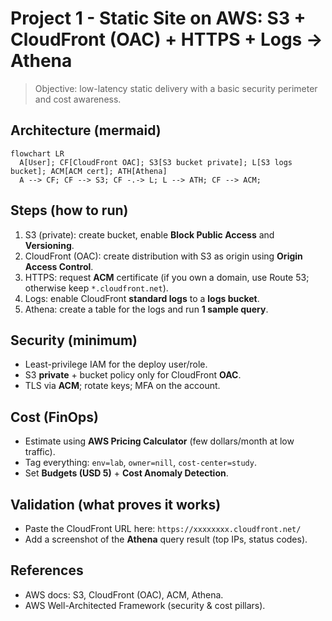 # Project 1 - Static Site on AWS: S3 + CloudFront (OAC) + HTTPS + Logs -> Athena

> Objective: low-latency static delivery with a basic security perimeter and cost awareness.

## Architecture (mermaid)

```mermaid
flowchart LR
  A[User]; CF[CloudFront OAC]; S3[S3 bucket private]; L[S3 logs bucket]; ACM[ACM cert]; ATH[Athena]
  A --> CF; CF --> S3; CF -.-> L; L --> ATH; CF --> ACM;
```

## Steps (how to run)

1. S3 (private): create bucket, enable **Block Public Access** and **Versioning**.  
2. CloudFront (OAC): create distribution with S3 as origin using **Origin Access Control**.  
3. HTTPS: request **ACM** certificate (if you own a domain, use Route 53; otherwise keep `*.cloudfront.net`).  
4. Logs: enable CloudFront **standard logs** to a **logs bucket**.  
5. Athena: create a table for the logs and run **1 sample query**.

## Security (minimum)

- Least-privilege IAM for the deploy user/role.  
- S3 **private** + bucket policy only for CloudFront **OAC**.  
- TLS via **ACM**; rotate keys; MFA on the account.

## Cost (FinOps)

- Estimate using **AWS Pricing Calculator** (few dollars/month at low traffic).  
- Tag everything: `env=lab`, `owner=nill`, `cost-center=study`.  
- Set **Budgets (USD 5)** + **Cost Anomaly Detection**.

## Validation (what proves it works)

- Paste the CloudFront URL here: `https://xxxxxxxx.cloudfront.net/`  
- Add a screenshot of the **Athena** query result (top IPs, status codes).

## References

- AWS docs: S3, CloudFront (OAC), ACM, Athena.  
- AWS Well-Architected Framework (security & cost pillars).
